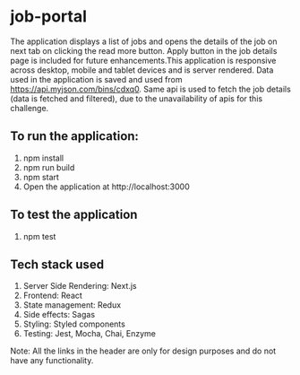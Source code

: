 # job-portal
The application displays a list of jobs and opens the details of the job on next tab on clicking the read more button. Apply button in the job details page is included for future enhancements.This application is responsive across desktop, mobile and tablet devices and is server rendered.
Data used in the application is saved and used from https://api.myjson.com/bins/cdxq0.
Same api is used to fetch the job details (data is fetched and filtered), due to the unavailability of apis for this challenge.

## To run the application:
1. npm install
2. npm run build
3. npm start
4. Open the application at http://localhost:3000

## To test the application
1. npm test 

## Tech stack used
1. Server Side Rendering: Next.js
2. Frontend: React
3. State management: Redux
4. Side effects: Sagas
5. Styling: Styled components
6. Testing: Jest, Mocha, Chai, Enzyme


Note: All the links in the header are only for design purposes and do not have any functionality.
